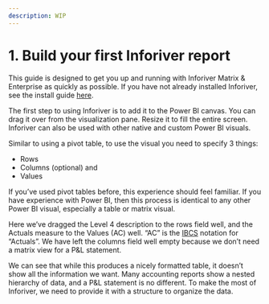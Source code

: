 ```yaml
---
description: WIP
---
```


# 1. Build your first Inforiver report

This guide is designed to get you up and running with Inforiver Matrix & Enterprise as quickly as possible. If you have not already installed Inforiver, see the install guide [here](https://inforiver.com/get-started/).&#x20;

The first step to using Inforiver is to add it to the Power BI canvas. You can drag it over from the visualization pane. Resize it to fill the entire screen. Inforiver can also be used with other native and custom Power BI visuals.

Similar to using a pivot table, to use the visual you need to specify 3 things:

* Rows
* Columns (optional) and
* Values

If you’ve used pivot tables before, this experience should feel familiar. If you have experience with Power BI, then this process is identical to any other Power BI visual, especially a table or matrix visual.

Here we’ve dragged the Level 4 description to the rows field well, and the Actuals measure to the Values (AC) well. “AC” is the [IBCS](https://www.ibcs.com/) notation for “Actuals”. We have left the columns field well empty because we don’t need a matrix view for a P\&L statement.

We can see that while this produces a nicely formatted table, it doesn’t show all the information we want. Many accounting reports show a nested hierarchy of data, and a P\&L statement is no different. To make the most of Inforiver, we need to provide it with a structure to organize the data.

###


